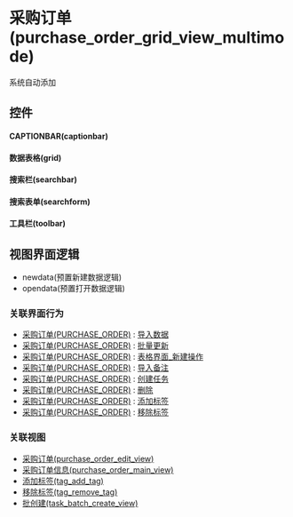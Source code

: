 # 采购订单(purchase_order_grid_view_multimode)  <!-- {docsify-ignore-all} -->


系统自动添加



## 控件
#### CAPTIONBAR(captionbar)
#### 数据表格(grid)
#### 搜索栏(searchbar)
#### 搜索表单(searchform)
#### 工具栏(toolbar)

## 视图界面逻辑
  * newdata(预置新建数据逻辑)
  * opendata(预置打开数据逻辑)


### 关联界面行为
  * [采购订单(PURCHASE_ORDER)](module/crm/purchase_order) : [导入数据](module/crm/purchase_order#界面行为)
  * [采购订单(PURCHASE_ORDER)](module/crm/purchase_order) : [批量更新](module/crm/purchase_order#界面行为)
  * [采购订单(PURCHASE_ORDER)](module/crm/purchase_order) : [表格界面_新建操作](module/crm/purchase_order#界面行为)
  * [采购订单(PURCHASE_ORDER)](module/crm/purchase_order) : [导入备注](module/crm/purchase_order#界面行为)
  * [采购订单(PURCHASE_ORDER)](module/crm/purchase_order) : [创建任务](module/crm/purchase_order#界面行为)
  * [采购订单(PURCHASE_ORDER)](module/crm/purchase_order) : [删除](module/crm/purchase_order#界面行为)
  * [采购订单(PURCHASE_ORDER)](module/crm/purchase_order) : [添加标签](module/crm/purchase_order#界面行为)
  * [采购订单(PURCHASE_ORDER)](module/crm/purchase_order) : [移除标签](module/crm/purchase_order#界面行为)

### 关联视图
  * [采购订单(purchase_order_edit_view)](app/view/purchase_order_edit_view)
  * [采购订单信息(purchase_order_main_view)](app/view/purchase_order_main_view)
  * [添加标签(tag_add_tag)](app/view/tag_add_tag)
  * [移除标签(tag_remove_tag)](app/view/tag_remove_tag)
  * [批创建(task_batch_create_view)](app/view/task_batch_create_view)

<script>
 const { createApp } = Vue
  createApp({
    data() {
      return {

      }
    }
  }).use(ElementPlus).mount('#app')
</script>